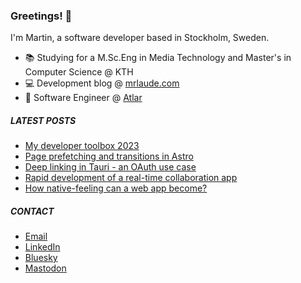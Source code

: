### Greetings! 👋

I'm Martin, a software developer based in Stockholm, Sweden.

* 📚 Studying for a M.Sc.Eng in Media Technology and Master's in Computer Science @ KTH
* 💻 Development blog @ [mrlaude.com](https://mrlaude.com)
* 💼 Software Engineer @ [Atlar](https://www.atlar.com/company)

##### LATEST POSTS
<!-- BLOG-POST-LIST:START -->
- [My developer toolbox 2023](https://example.com/articles/my-developer-toolbox-2023/)
- [Page prefetching and transitions in Astro](https://example.com/articles/page-prefetching-and-transitions-in-astro/)
- [Deep linking in Tauri - an OAuth use case](https://example.com/articles/deep-linking-in-tauri-an-o-auth-use-case/)
- [Rapid development of a real-time collaboration app](https://example.com/articles/rapid-development-of-a-real-time-collaboration-app/)
- [How native-feeling can a web app become?](https://example.com/articles/how-native-feeling-can-a-web-app-become/)
<!-- BLOG-POST-LIST:END -->

##### CONTACT
* [Email](mailto:contact@mrlaude.com)
* [LinkedIn](https://www.linkedin.com/in/martinryberglaude/)
* [Bluesky](https://bsky.app/profile/mrlaude.com)
* [Mastodon](https://mastodon.green/@mrlaude)
